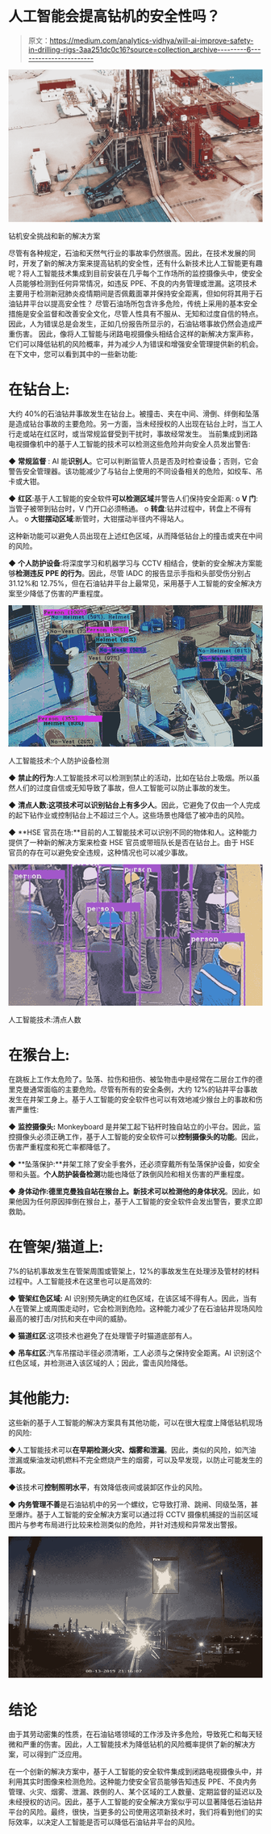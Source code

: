 # 人工智能会提高钻机的安全性吗？

> 原文：<https://medium.com/analytics-vidhya/will-ai-improve-safety-in-drilling-rigs-3aa251dc0c16?source=collection_archive---------6----------------------->

![](img/b353d8795d34359ae1d7115f753eaff9.png)

钻机安全挑战和新的解决方案

尽管有各种规定，石油和天然气行业的事故率仍然很高。因此，在技术发展的同时，开发了新的解决方案来提高钻机的安全性，还有什么新技术比人工智能更有趣呢？将人工智能技术集成到目前安装在几乎每个工作场所的监控摄像头中，使安全人员能够检测到任何异常情况，如违反 PPE、不良的内务管理或泄漏。这项技术主要用于检测新冠肺炎疫情期间是否佩戴面罩并保持安全距离，但如何将其用于石油钻井平台以提高安全性？
尽管石油场所包含许多危险，传统上采用的基本安全措施是安全监督和改善安全文化，尽管人性具有不服从、无知和过度自信的特点。因此，人为错误总是会发生，正如几份报告所显示的，石油钻塔事故仍然会造成严重伤害。
因此，像将人工智能与闭路电视摄像头相结合这样的新解决方案声称，它们可以降低钻机的风险概率，并为减少人为错误和增强安全管理提供新的机会。在下文中，您可以看到其中的一些新功能:

# **在钻台上:**

大约 40%的石油钻井事故发生在钻台上。被撞击、夹在中间、滑倒、绊倒和坠落是造成钻台事故的主要危险。另一方面，当未经授权的人出现在钻台上时，当工人行走或站在红区时，或当常规监督受到干扰时，事故经常发生。
当前集成到闭路电视摄像机中的基于人工智能的技术可以检测这些危险并向安全人员发出警告:

◆ **常规监督** : AI 能**识别人**。它可以判断监管人员是否及时检查设备；否则，它会警告安全管理器。该功能减少了与钻台上使用的不同设备相关的危险，如绞车、吊卡或大钳。

◆ **红区**:基于人工智能的安全软件**可以检测区域**并警告人们保持安全距离:
o **V 门**:当管子被带到钻台时，V 门开口必须畅通。
o **转盘**:钻井过程中，转盘上不得有人。
o **大钳摆动区域**:断管时，大钳摆动半径内不得站人。

这种新功能可以避免人员出现在上述红色区域，从而降低钻台上的撞击或夹在中间的风险。

◆ **个人防护设备**:将深度学习和机器学习与 CCTV 相结合，使新的安全解决方案能够**检测违反 PPE 的行为**。因此，尽管 IADC 的报告显示手指和头部受伤分别占 31.12%和 12.75%，但在石油钻井平台上最常见，采用基于人工智能的安全解决方案至少降低了伤害的严重程度。

![](img/f01b9d01e6bd296d823f2fa0f23333d0.png)

人工智能技术:个人防护设备检测

◆ **禁止的行为**:人工智能技术可以检测到禁止的活动，比如在钻台上吸烟。所以虽然人们的过度自信或无知导致了事故，但人工智能可以防止事故的发生。

◆ **清点人数:**这项技术可以识别钻台上有多少**人**。因此，它避免了仅由一个人完成的起下钻作业或控制钻台上不超过三个人。这些场景也降低了被冲击的风险。

◆ **HSE 官员在场:**目前的人工智能技术可以识别不同的物体和人。这种能力提供了一种新的解决方案来检查 HSE 官员或带班队长是否在钻台上。由于 HSE 官员的存在可以避免安全违规，这种情况也可以减少事故。

![](img/7e66f3bb4a0ba3244c372b146133c7ff.png)

人工智能技术:清点人数

# **在猴台上:**

在跳板上工作太危险了。坠落、拉伤和扭伤、被坠物击中是经常在二层台工作的德里克曼通常面临的主要危险。尽管有所有的安全条例，大约 12%的钻井平台事故发生在井架工身上。基于人工智能的安全软件也可以有效地减少猴台上的事故和伤害严重性:

◆ **监控摄像头:** Monkeyboard 是井架工起下钻杆时独自站立的小平台。因此，监控摄像头必须正确工作，基于人工智能的安全软件可以**控制摄像头的功能**。因此，伤害严重程度和死亡率都降低了。

◆ **坠落保护:**井架工除了安全手套外，还必须穿戴所有坠落保护设备，如安全带和头盔。**个人防护装备检测**功能也降低了跌倒风险和相关伤害的严重程度。

◆ **身体动作:**德里克曼独自站在猴台上。新技术可以检测他的**身体状况**。因此，如果他因为任何原因摔倒在猴台上，基于人工智能的安全软件会发出警告，要求立即救助。

# **在管架/猫道上:**

7%的钻机事故发生在管架周围或管架上，12%的事故发生在处理涉及管材的材料过程中。人工智能技术在这里也可以是高效的:

◆ **管架红色区域:** AI 识别预先确定的红色区域，在该区域不得有人。因此，当有人在管架上或周围走动时，它会检测到危险。这种能力减少了在石油钻井现场风险最高的被打击/对抗和夹在中间的威胁。

◆ **猫道红区**:这项技术也避免了在处理管子时猫道底部有人。

◆ **吊车红区**:汽车吊摆动半径必须清晰，工人必须与之保持安全距离。AI 识别这个红色区域，并检测进入该区域的人；因此，雷击风险降低。

# **其他能力:**

这些新的基于人工智能的解决方案具有其他功能，可以在很大程度上降低钻机现场的风险:

◆人工智能技术可以**在早期检测火灾、烟雾和泄漏**。因此，类似的风险，如汽油泄漏或柴油发动机燃料不完全燃烧产生的烟雾，可以及早发现，以防止可能发生的事故。

◆该技术可**控制照明水平**，有效降低夜间或装卸区作业的风险。

◆ **内务管理不善**是石油钻机中的另一个螺纹，它导致打滑、跳闸、同级坠落，甚至爆炸。基于人工智能的安全解决方案可以通过将 CCTV 摄像机捕捉的当前区域图片与参考布局进行比较来检测类似的危险，并针对违规和异常发出警报。

![](img/b4793b0422da908b0387d1ef4732f5ff.png)

# **结论**

由于其劳动密集的性质，在石油钻塔领域的工作涉及许多危险，导致死亡和每天轻微和严重的伤害。因此，人工智能技术为降低钻机的风险概率提供了新的解决方案，可以得到广泛应用。

在一个创新的解决方案中，基于人工智能的安全软件集成到闭路电视摄像头中，并利用其实时图像来检测危险。这种能力使安全官员能够告知违反 PPE、不良内务管理、火灾、烟雾、泄漏、跌倒的人、某个区域的工人数量、定期监督的延迟以及未经授权的访问。因此，基于人工智能的安全解决方案似乎可以显著降低石油钻井平台的风险。最终，很快，当更多的公司使用这项新技术时，我们将看到他们的实际效率，以决定人工智能是否可以降低石油钻井平台的风险。